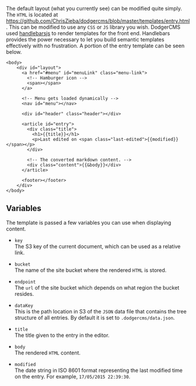 The default layout (what you currently see) can be modified quite simply. The `HTML` is located at https://github.com/ChrisZieba/dodgercms/blob/master/templates/entry.html. This can be modified to use any `CSS` or `JS` library you wish. DodgerCMS used [handlebarsjs](http://handlebarsjs.com/) to render templates for the front end. Handlebars provides the power necessary to let you build semantic templates effectively with no frustration. A portion of the entry template can be seen below.

```
<body>
    <div id="layout">
      <a href="#menu" id="menuLink" class="menu-link">
        <!-- Hamburger icon -->
        <span></span>
      </a>

      <!-- Menu gets loaded dynamically -->
      <nav id="menu"></nav>

      <div id="header" class="header"></div>

      <article id="entry">
        <div class="title">
          <h1>{{title}}</h1>
          <p>Last edited on <span class="last-edited">{{modified}}</span></p>
        </div>

        <!-- The converted markdown content. -->
        <div class="content">{{&body}}</div>
      </article>

      <footer></footer>
    </div>
</body>
```

## Variables

The template is passed a few variables you can use when displaying content.

- `key`  
  The S3 key of the current document, which can be used as a relative link.

- `bucket`   
  The name of the site bucket where the rendered `HTML` is stored.

- `endpoint`  
  The `url` of the site bucket which depends on what region the bucket resides.

- `dataKey`  
  This is the path location in S3 of the `JSON` data file that contains the tree structure of all entries. By default it is set to `.dodgercms/data.json`.

- `title`  
  The title given to the entry in the editor.

- `body`  
  The rendered `HTML` content. 

- `modified`  
  The date string in ISO 8601 format representing the last modified time on the entry. For example, `17/05/2015 22:39:30`.